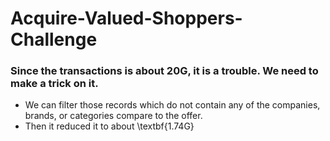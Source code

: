 # Acquire-Valued-Shoppers-Challenge
### Since the transactions is about 20G, it is a trouble. We need to make a trick on it.
* We can filter those records which do not contain any of the companies, brands, or categories compare to the offer.
* Then it reduced it to about \textbf{1.74G}
